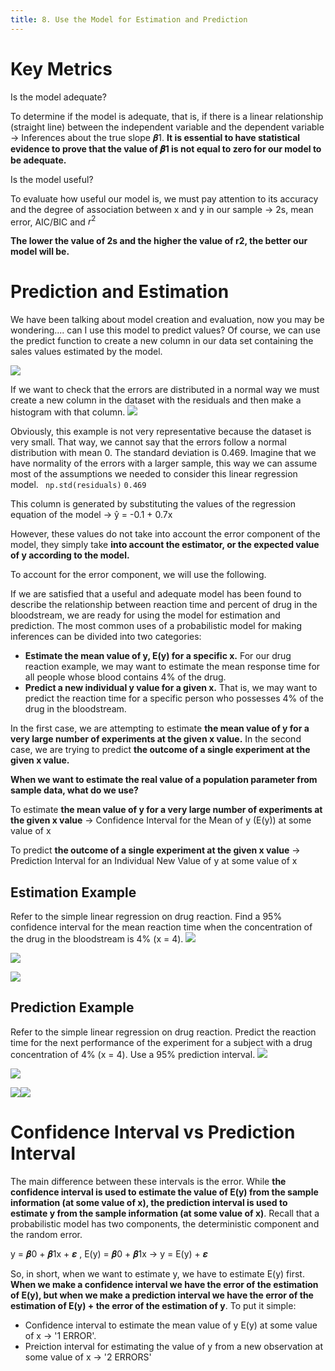 ```yaml
---
title: 8. Use the Model for Estimation and Prediction
---
```


# Key Metrics

Is the model adequate?


To determine if the model is adequate, that is, if there is a linear relationship (straight line) between the independent variable and the dependent variable → Inferences about the true slope 𝜷1. **It is essential to have statistical evidence to prove that the value of 𝜷1 is not equal to zero for our model to be adequate.**

Is the model useful?

To evaluate how useful our model is, we must pay attention to its accuracy and the degree of association between x and y in our sample → 2s, mean error, AIC/BIC and $r^2$

**The lower the value of 2s and the higher the value of r2, the better our model will be.**

# Prediction and Estimation
We have been talking about model creation and evaluation, now you may be wondering.... can I use this model to predict values? Of course, we can use the predict function to create a new column in our data set containing the sales values estimated by the model.

![](../attachments/screenshot-2024-05-11-at-140359.png)

If we want to check that the errors are distributed in a normal way we must create a new column in the dataset with the residuals and then make a histogram with that column.
![](../attachments/screenshot-2024-05-11-at-140429.png)

Obviously, this example is not very representative because the dataset is very small. That way, we cannot say that the errors follow a normal distribution with mean 0. The standard deviation is 0.469. Imagine that we have normality of the errors with a larger sample, this way we can assume most of the assumptions we needed to consider this linear regression model.
` np.std(residuals)`
`0.469`

This column is generated by substituting the values of the regression equation of the model → 
ŷ = -0.1 + 0.7x

However, these values do not take into account the error component of the model, they simply take **into account the estimator, or the expected value of y according to the model.**

To account for the error component, we will use the following.

If we are satisfied that a useful and adequate model has been found to describe the relationship between reaction time and percent of drug in the bloodstream, we are ready for using the model for estimation and prediction.
The most common uses of a probabilistic model for making inferences can be divided into two categories:
- **Estimate the mean value of y, E(y) for a specific x.** For our drug reaction example, we may want to estimate the mean response time for all people whose blood contains 4% of the drug.
- **Predict a new individual y value for a given x.** That is, we may want to predict the reaction time for a specific person who possesses 4% of the drug in the bloodstream.

In the first case, we are attempting to estimate **the mean value of y for a very large number of experiments at the given x value.** In the second case, we are trying to predict **the outcome of a single experiment at the given x value.**

**When we want to estimate the real value of a population parameter from sample data, what do we use?**

To estimate **the mean value of y for a very large number of experiments at the given x value** → Confidence Interval for the Mean of y (E(y)) at some value of x

To predict **the outcome of a single experiment at the given x value** → Prediction Interval for an Individual New Value of y at some value of x

## Estimation Example
Refer to the simple linear regression on drug reaction. Find a 95% confidence interval for the mean reaction time when the concentration of the drug in the bloodstream is 4% (x = 4).
![](../attachments/screenshot-2024-05-11-at-160331.png)

![](../attachments/screenshot-2024-05-11-at-160342.png)

![](../attachments/screenshot-2024-05-11-at-160353.png)

## Prediction Example
Refer to the simple linear regression on drug reaction. Predict the reaction time for the next performance of the experiment for a subject with a drug concentration of 4% (x = 4). Use a 95% prediction interval.
![](../attachments/screenshot-2024-05-11-at-160423.png)

![](../attachments/screenshot-2024-05-11-at-160435.png)

![](../attachments/screenshot-2024-05-11-at-160447.png)![](../attachments/screenshot-2024-05-11-at-160502.png)

# Confidence Interval vs Prediction Interval
The main difference between these intervals is the error. While **the confidence interval is used to estimate the value of E(y) from the sample information (at some value of x), the prediction interval is used to estimate y from the sample information (at some value of x)**. Recall that a probabilistic model has two components, the deterministic component and the random error.

y = 𝜷0 + 𝜷1x + 𝜺 , E(y) = 𝜷0 + 𝜷1x → y = E(y) + 𝜺

So, in short, when we want to estimate y, we have to estimate E(y) first. **When we make a confidence interval we have the error of the estimation of E(y), but when we make a prediction interval we have the error of the estimation of E(y) + the error of the estimation of y**. To put it simple:

- Confidence interval to estimate the mean value of y E(y) at some value of x -> '1 ERROR'.
- Preiction interval for estimating the value of y from a new observation at some value of x -> '2 ERRORS'
